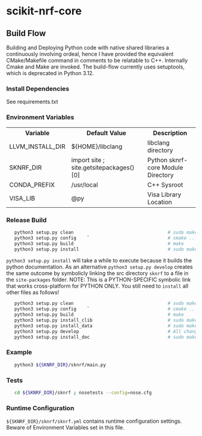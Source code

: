 # scikit-nrf-core

## Build Flow

Building and Deploying Python code with native shared libraries
a continuously involving ordeal, hence I have provided the equivalent
CMake/Makefile command in comments to be relatable to C++. Internally
Cmake and Make are invoked. The build-flow currently uses setuptools,
which is deprecated in Python 3.12.

### Install Dependencies

See requirements.txt

### Environment Variables

   <table>
       <tr>
           <th> Variable </th>
           <th> Default Value </th>
           <th> Description </th>
       </tr>
       <tr>
           <td> LLVM_INSTALL_DIR </td>
           <td> ${HOME}/libclang </td>
           <td> libclang directory </td>
       </tr>
       <tr>
           <td> SKNRF_DIR </td>
           <td> import site ; site.getsitepackages()[0] </td>
           <td> Python sknrf-core Module Directory </td>
       </tr>
       <tr>
           <td> CONDA_PREFIX </td>
           <td> /usr/local </td>
           <td> C++ Sysroot </td>
       </tr>
       <tr>
           <td> VISA_LIB </td>
           <td> @py </td>
           <td> Visa Library Location </td>
       </tr>
   </table>

### Release Build

```bash
   python3 setup.py clean                                   # sudo make clean
   python3 setup.py config    `                             # cmake ..
   python3 setup.py build                                   # make
   python3 setup.py install                                 # sudo make install
 ```

`python3 setup.py install` will take a while to execute because it builds the python documentation. As an alternative `python3 setup.py develop`
creates the same outcome by symbolicly linking the src directory `sknrf` to a file in the `site-packages` folder. NOTE: This is a PYTHON-SPECIFIC
symbolic link that works cross-platform for PYTHON ONLY. You still need to `install` all other files as follows!

```bash
   python3 setup.py clean                                   # sudo make clean
   python3 setup.py config    `                             # cmake ..
   python3 setup.py build                                   # make
   python3 setup.py install_clib                            # sudo make install
   python3 setup.py install_data                            # sudo make install
   python3 setup.py develop                                 # All changes in the source directory are now installed instantly
   python3 setup.py install_doc                             # sudo make install
 ```

### Example

```bash
   python3 ${SKNRF_DIR}/sknrf/main.py
```

### Tests

```bash
   cd ${SKNRF_DIR}/sknrf ; nosetests --config=nose.cfg
```

### Runtime Configuration

`${SKNRF_DIR}/sknrf/sknrf.yml` contains runtime configuration settings. Beware of Environment Variables set in this file.
